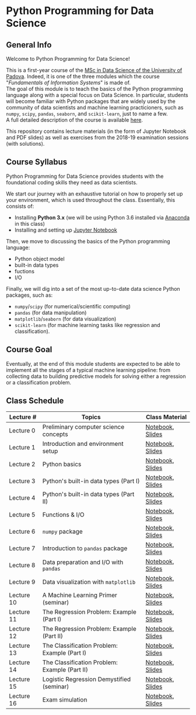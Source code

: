 # Python Programming for Data Science

## General Info

Welcome to Python Programming for Data Science!

This is a first-year course of the [MSc in Data Science of the University of Padova](https://datascience.math.unipd.it/). Indeed, it is one of the three modules which the course "_Fundamentals of Information Systems_" is made of.<br/>
The goal of this module is to teach the basics of the Python programming language along with a special focus on Data Science. In particular, students will become familiar with Python packages that are widely used by the community of data scientists and machine learning practicioners, such as ```numpy```, ```scipy```, ```pandas```, ```seaborn```, and ```scikit-learn```, just to name a few.<br/>
A full detailed description of the course is available [here](https://en.didattica.unipd.it/off/2018/LM/SC/SC2377/000ZZ/SCP7078720/N0).

This repository contains lecture materials (in the form of Jupyter Notebook and PDF slides) as well as exercises from the 2018-19 examination sessions (with solutions).

## Course Syllabus
Python Programming for Data Science provides students with the foundational coding skills they need as data scientists. 

We start our journey with an exhaustive tutorial on how to properly set up your environment, which is used throughout the class. Essentially, this consists of:

- Installing **Python 3.x** (we will be using Python 3.6 installed via [Anaconda](https://www.anaconda.com/) in this class)
- Installing and setting up [Jupyter Notebook](https://jupyter.org/)

Then, we move to discussing the basics of the Python programming language:

- Python object model
- built-in data types
- fuctions
- I/O

Finally, we will dig into a set of the most up-to-date data science Python packages, such as:

- ```numpy```/```scipy``` (for numerical/scientific computing)
- ```pandas``` (for data manipulation)
- ```matplotlib```/```seaborn``` (for data visualization)
- ```scikit-learn``` (for machine learning tasks like regression and classification). 

## Course Goal
Eventually, at the end of this module students are expected to be able to implement all the stages of a typical machine learning pipeline: 
from collecting data to building predictive models for solving either a regression or a classification problem.

## Class Schedule

| Lecture \# | Topics                                        | Class Material | 
|------------|-----------------------------------------------|----------------|
| Lecture 0  | Preliminary computer science concepts         | [Notebook](https://github.com/gtolomei/python-for-datascience/blob/master/lectures/notebooks/Lecture_00_Preliminaries.ipynb), [Slides](https://github.com/gtolomei/python-for-datascience/blob/master/lectures/slides/Lecture_00_Preliminaries.pdf)                |
| Lecture 1  | Introduction and environment setup            | [Notebook](https://github.com/gtolomei/python-for-datascience/blob/master/lectures/notebooks/Lecture_01_Introduction_And_Environment_Setup.ipynb), [Slides](https://github.com/gtolomei/python-for-datascience/blob/master/lectures/slides/Lecture_01_Introduction_And_Environment_Setup.pdf)               |
| Lecture 2  | Python basics                                 | [Notebook](https://github.com/gtolomei/python-for-datascience/blob/master/lectures/notebooks/Lecture_00_Preliminaries.ipynb), [Slides](https://github.com/gtolomei/python-for-datascience/blob/master/lectures/slides/Lecture_00_Preliminaries.pdf)               |
| Lecture 3  | Python's built-in data types (Part I)         | [Notebook](https://github.com/gtolomei/python-for-datascience/blob/master/lectures/notebooks/Lecture_00_Preliminaries.ipynb), [Slides](https://github.com/gtolomei/python-for-datascience/blob/master/lectures/slides/Lecture_00_Preliminaries.pdf)               |
| Lecture 4  | Python's built-in data types (Part II)        | [Notebook](https://github.com/gtolomei/python-for-datascience/blob/master/lectures/notebooks/Lecture_00_Preliminaries.ipynb), [Slides](https://github.com/gtolomei/python-for-datascience/blob/master/lectures/slides/Lecture_00_Preliminaries.pdf)               |
| Lecture 5  | Functions & I/O                               | [Notebook](https://github.com/gtolomei/python-for-datascience/blob/master/lectures/notebooks/Lecture_00_Preliminaries.ipynb), [Slides](https://github.com/gtolomei/python-for-datascience/blob/master/lectures/slides/Lecture_00_Preliminaries.pdf)               |
| Lecture 6  | ```numpy``` package                           | [Notebook](https://github.com/gtolomei/python-for-datascience/blob/master/lectures/notebooks/Lecture_00_Preliminaries.ipynb), [Slides](https://github.com/gtolomei/python-for-datascience/blob/master/lectures/slides/Lecture_00_Preliminaries.pdf)               |
| Lecture 7  | Introduction to ```pandas``` package          | [Notebook](https://github.com/gtolomei/python-for-datascience/blob/master/lectures/notebooks/Lecture_00_Preliminaries.ipynb), [Slides](https://github.com/gtolomei/python-for-datascience/blob/master/lectures/slides/Lecture_00_Preliminaries.pdf)               |
| Lecture 8  | Data preparation and I/O with ```pandas```    | [Notebook](https://github.com/gtolomei/python-for-datascience/blob/master/lectures/notebooks/Lecture_00_Preliminaries.ipynb), [Slides](https://github.com/gtolomei/python-for-datascience/blob/master/lectures/slides/Lecture_00_Preliminaries.pdf)               |
| Lecture 9  | Data visualization with ```matplotlib```      | [Notebook](https://github.com/gtolomei/python-for-datascience/blob/master/lectures/notebooks/Lecture_00_Preliminaries.ipynb), [Slides](https://github.com/gtolomei/python-for-datascience/blob/master/lectures/slides/Lecture_00_Preliminaries.pdf)               |
| Lecture 10 | A Machine Learning Primer (seminar)           | [Notebook](https://github.com/gtolomei/python-for-datascience/blob/master/lectures/notebooks/Lecture_00_Preliminaries.ipynb), [Slides](https://github.com/gtolomei/python-for-datascience/blob/master/lectures/slides/Lecture_00_Preliminaries.pdf)                |
| Lecture 11 | The Regression Problem: Example (Part I)      | [Notebook](https://github.com/gtolomei/python-for-datascience/blob/master/lectures/notebooks/Lecture_00_Preliminaries.ipynb), [Slides](https://github.com/gtolomei/python-for-datascience/blob/master/lectures/slides/Lecture_00_Preliminaries.pdf)                |
| Lecture 12 | The Regression Problem: Example (Part II)     | [Notebook](https://github.com/gtolomei/python-for-datascience/blob/master/lectures/notebooks/Lecture_00_Preliminaries.ipynb), [Slides](https://github.com/gtolomei/python-for-datascience/blob/master/lectures/slides/Lecture_00_Preliminaries.pdf)                |
| Lecture 13 | The Classification Problem: Example (Part I)  | [Notebook](https://github.com/gtolomei/python-for-datascience/blob/master/lectures/notebooks/Lecture_00_Preliminaries.ipynb), [Slides](https://github.com/gtolomei/python-for-datascience/blob/master/lectures/slides/Lecture_00_Preliminaries.pdf)               |
| Lecture 14 | The Classification Problem: Example (Part II) | [Notebook](https://github.com/gtolomei/python-for-datascience/blob/master/lectures/notebooks/Lecture_00_Preliminaries.ipynb), [Slides](https://github.com/gtolomei/python-for-datascience/blob/master/lectures/slides/Lecture_00_Preliminaries.pdf)               |
| Lecture 15 | Logistic Regression Demystified (seminar)     | [Notebook](https://github.com/gtolomei/python-for-datascience/blob/master/lectures/notebooks/Lecture_00_Preliminaries.ipynb), [Slides](https://github.com/gtolomei/python-for-datascience/blob/master/lectures/slides/Lecture_00_Preliminaries.pdf)                |
| Lecture 16 | Exam simulation                               | [Notebook](https://github.com/gtolomei/python-for-datascience/blob/master/lectures/notebooks/Lecture_00_Preliminaries.ipynb), [Slides](https://github.com/gtolomei/python-for-datascience/blob/master/lectures/slides/Lecture_00_Preliminaries.pdf)               |
